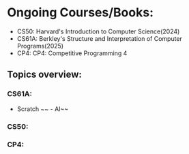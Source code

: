 
# Ongoing Courses/Books:  
 - CS50: Harvard's Introduction to Computer Science(2024)  
 - CS61A: Berkley's Structure and Interpretation of Computer Programs(2025)  
 - CP4: CP4: Competitive Programming 4
   
## Topics overview:
### CS61A:   
- Scratch
~~ - AI~~
### CS50:  
### CP4:

